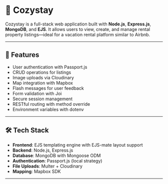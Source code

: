 # 🏡 Cozystay

Cozystay is a full-stack web application built with **Node.js**, **Express.js**, **MongoDB**, and **EJS**. It allows users to view, create, and manage rental property listings—ideal for a vacation rental platform similar to Airbnb.

---

## 🚀 Features

- User authentication with Passport.js
- CRUD operations for listings
- Image uploads via Cloudinary
- Map integration with Mapbox
- Flash messages for user feedback
- Form validation with Joi
- Secure session management
- RESTful routing with method override
- Environment variables with dotenv

---

## 🛠️ Tech Stack

- **Frontend**: EJS templating engine with EJS-mate layout support
- **Backend**: Node.js, Express.js
- **Database**: MongoDB with Mongoose ODM
- **Authentication**: Passport.js (local strategy)
- **File Uploads**: Multer + Cloudinary
- **Mapping**: Mapbox SDK

---

## 

